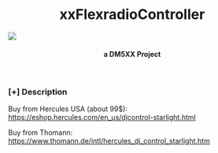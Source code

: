 <h1 align="center">xxFlexradioController</h1>

<img src="../../xxHercules.png">
<h4 align="center"> a DM5XX Project </h4>

<p align="center">
<br>
</p>

### [+] Description

Buy from Hercules USA (about 99$):
https://eshop.hercules.com/en_us/djcontrol-starlight.html

Buy from Thomann:
https://www.thomann.de/intl/hercules_dj_control_starlight.htm

